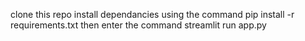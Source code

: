 clone this repo
install dependancies using the command pip install -r requirements.txt
then enter the command streamlit run app.py
